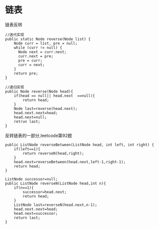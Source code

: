 # 链表

链表反转

	//迭代实现
	public static Node reverse(Node list) {
	    Node curr = list, pre = null;
	    while (curr != null) {
	      Node next = curr.next;
	      curr.next = pre;
	      pre = curr;
	      curr = next;
	    }
	    return pre;
	}

	//递归实现
	public Node reverse(Node head){
		if(head == null|| head.next  ==null){
			return head;
		}
		Node last=reverse(head.next);
		head.next.next=head;
		head.next=null;
		retrun last;
	}
	
反转链表的一部分,leetcode第92题

	public ListNode reverseBetween(ListNode head, int left, int right) {
        if(left==1){
            return reverseN(head,right);
        }
        head.next=reverseBetween(head.next,left-1,right-1);
        return head;
    }

    ListNode successor=null;
    public ListNode reverseN(ListNode head,int n){
        if(n==1){
            successor=head.next;
            return head;
        }
        ListNode last=reverseN(head.next,n-1);
        head.next.next=head;
        head.next=successor;
        return last;
    }

